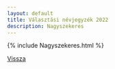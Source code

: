 ```yaml
---
layout: default
title: Választási névjegyzék 2022
description: Nagyszekeres
---
```


{% include Nagyszekeres.html %}

[Vissza](./)